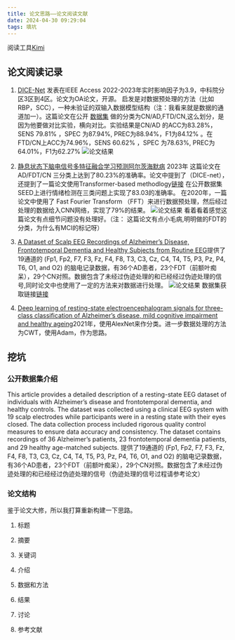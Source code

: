```yaml
---
title: 论文思路——论文阅读文献
date: 2024-04-30 09:29:04
tags: 填坑
---
```

阅读工具[Kimi](https://kimi.moonshot.cn)
## 论文阅读记录
1. [DICE-Net](https://ieeexplore.ieee.org/abstract/document/10179900) 发表在IEEE Access 2022-2023年实时影响因子为3.9，中科院分区3区到4区。论文为OA论文，开源。
启发是对数据预处理的方法（比如RBP，SCC），一种未验证的双输入数据模型结构（注：我看来就是数据的通道加一）。这篇论文在公开 [数据集](https://www.mdpi.com/2306-5729/8/6/95)  做的分类为CN/AD,FTD/CN,这么划分，是因为他要做对比实验，横向对比。实验结果是CN/AD 的ACC为83.28%，SENS 79.81% ，SPEC 为87.94%, PREC为88.94%，F1为84.12% 。在FTD/CN上ACC为74.96%，SENS 60.62% ，SPEC 为78.63%, PREC为64.01%，F1为62.27% 
![论文结果](pic/lwsl2.png)
2. [静息状态下脑电信号多特征融合学习预测阿尔茨海默病](https://www.frontiersin.org/journals/neuroscience/articles/10.3389/fnins.2023.1272834/full) 2023年
这篇论文在AD/FDT/CN 三分类上达到了80.23%的准确率。论文中提到了（DICE-net），还提到了一篇论文使用Transformer-based methodlogy[链接](https://www.sciencedirect.com/science/article/abs/pii/S0378437122004642)     在公开数据集SEED上进行情绪检测在三类问题上实现了83.03的准确率。
在2020年，一篇论文[](https://ieeexplore.ieee.org/document/9162148)中使用了 Fast Fourier Transform （FFT）来进行数据预处理，然后经过处理的数据给入CNN网络，实现了79%的结果。
![论文结果](pic/lwsl3.png)
看着看着感觉这篇论文有点细节问题没有处理好。（注： 这篇论文有点小毛病,明明做的FDT的分类，为什么有MCI的标记呀）


3. [A Dataset of Scalp EEG Recordings of Alzheimer’s Disease, Frontotemporal Dementia and Healthy Subjects from Routine EEG](https://www.mdpi.com/2306-5729/8/6/95)提供了19通道的 (Fp1, Fp2, F7, F3, Fz, F4, F8, T3, C3, Cz, C4, T4, T5, P3, Pz, P4, T6, O1, and O2) 的脑电记录数据，有36个AD患者，23个FDT（前额叶痴呆），29个CN对照。数据包含了未经过伪迹处理的和已经经过伪迹处理的信号,同时论文中也使用了一定的方法来对数据进行处理。
![论文结果](pic/lwsl.png)
数据集获取链接[链接](https://openneuro.org/datasets/ds004504/versions/1.0.7)
4. [Deep learning of resting-state electroencephalogram signals for three-class classification of Alzheimer’s disease, mild cognitive impairment and healthy ageing](https://iopscience.iop.org/article/10.1088/1741-2552/ac05d8)2021年，使用AlexNet来作分类。进一步数据处理的方法为CWT，使用Adam，作为思路。

## 挖坑

### 公开数据集介绍
This article provides a detailed description of a resting-state EEG dataset of individuals with Alzheimer’s disease and frontotemporal dementia, and healthy controls. The dataset was collected using a clinical EEG system with 19 scalp electrodes while participants were in a resting state with their eyes closed. The data collection process included rigorous quality control measures to ensure data accuracy and consistency. The dataset contains recordings of 36 Alzheimer’s patients, 23 frontotemporal dementia patients, and 29 healthy age-matched subjects.
提供了19通道的 (Fp1, Fp2, F7, F3, Fz, F4, F8, T3, C3, Cz, C4, T4, T5, P3, Pz, P4, T6, O1, and O2) 的脑电记录数据，有36个AD患者，23个FDT（前额叶痴呆），29个CN对照。数据包含了未经过伪迹处理的和已经经过伪迹处理的信号（伪迹处理的信号过程请参考论文）

### 论文结构
鉴于论文大修，所以我打算重新构建一下思路。
1. 标题
2. 摘要
3. 关键词

1. 介绍
2. 数据和方法
3. 结果
4. 讨论
5. 参考文献


